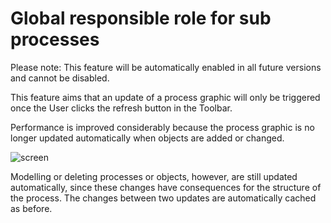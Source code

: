 # Global responsible role for sub processes

Please note: This feature will be automatically enabled in all future versions and cannot be disabled. 

This feature aims that an update of a process graphic will only be triggered once the User clicks the refresh button in the Toolbar.

Performance is improved considerably because the process graphic is no longer updated automatically when objects are added or changed.

![screen](../media/Enhancement_detailed_modeling.png)

Modelling or deleting processes or objects, however, are still updated automatically, since these changes have consequences for the structure of the process. The changes between two updates are automatically cached as before. 